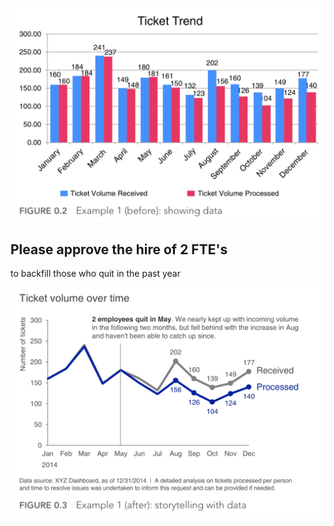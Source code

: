 ![](Storytelling-with-Data/Images/002-Ticket-Trend.jpg)

## Please approve the hire of 2 FTE's
to backfill those who quit in the past year

![](Storytelling-with-Data/Images/003-Ticket-Volume-Over-Time.jpg)
